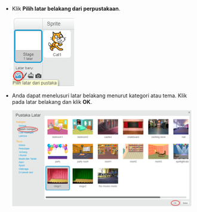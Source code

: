 + Klik **Pilih latar belakang dari perpustakaan**.
    
    ![tangkapan layar](images/stage-choose.png)

+ Anda dapat menelusuri latar belakang menurut kategori atau tema. Klik pada latar belakang dan klik **OK**.
    
    ![tangkapan layar](images/backdrop.png)
